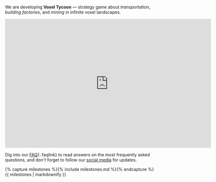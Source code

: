We are developing **Voxel Tycoon** — strategy game about *transportation*, *building&nbsp;factories*, and *mining* in infinite voxel landscapes.

<iframe width="680" height="425" src="https://www.youtube.com/embed/u1kRZKu3NAc" frameborder="0" allowfullscreen></iframe>

Dig into our [FAQ](/faq){:.faqlink} to read answers on the most frequently asked questions, and don't forget to follow our [social media](/contacts) for updates.

<div id="milestones">
{% capture milestones %}{% include milestones.md %}{% endcapture %} {{ milestones | markdownify }}
</div>
